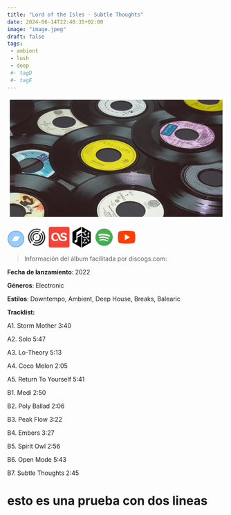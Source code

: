 ```yaml
---
title: "Lord of the Isles - Subtle Thoughts"
date: 2024-06-14T22:40:35+02:00
image: "image.jpeg"
draft: false
tags:
 - ambient
 - lush
 - deep
 #- tagD
 #- tagE
---
```

![cover](image.jpeg (Lord-of-the-Isles - Subtle-Thoughts))
 
[![bandcamp](../links/svg/bandcamp.png (bandcamp))]()
[![discogs](../links/svg/discogs.png (discogs))](https://www.discogs.com/master/2926726)
[![lastfm](../links/svg/lastfm.png (lastfm))]()
[![musicbrainz](../links/svg/musicbrainz.png (musicbrainz))](https://musicbrainz.org/release/08cb2e0e-eeeb-4b69-887f-58ae6b23955d)
[![spotify](../links/svg/spotify.png (putify))](https://open.spotify.com/album/3caofqumHkHze19VWx3oKD)
[![youtube](../links/svg/youtube.png (youtube))](https://www.youtube.com/playlist?list=PLouoE3Af3lwDMv8NDx7KfgB544sTxVrn6)
 
> Información del álbum facilitada por discogs.com:

**Fecha de lanzamiento**: 2022

**Géneros**: Electronic

**Estilos**: Downtempo, Ambient, Deep House, Breaks, Balearic

**Tracklist:**

  A1. Storm Mother    3:40

  A2. Solo    5:47

  A3. Lo-Theory    5:13

  A4. Coco Melon    2:05

  A5. Return To Yourself    5:41

  B1. Medi    2:50

  B2. Poly Ballad    2:06

  B3. Peak Flow    3:22

  B4. Embers    3:27

  B5. Spirit Owl    2:56

  B6. Open Mode    5:43

  B7. Subtle Thoughts    2:45

 
# esto es una prueba __con dos lineas__

